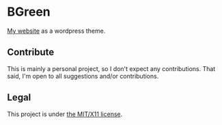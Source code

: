 # BGreen
[My website](https://binyam.in) as a wordpress theme.

## Contribute

This is mainly a personal project, so I don't expect any contributions. That said, I'm open to all suggestions and/or contributions.

## Legal

This project is under [the MIT/X11 license](https://github.com/binyamin/wp-theme-bgreen/license).